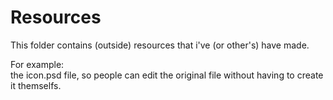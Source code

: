 # Resources

This folder contains (outside) resources that i've (or other's) have made.

For example:  
the icon.psd file, so people can edit the original file without having to create it themselfs.
